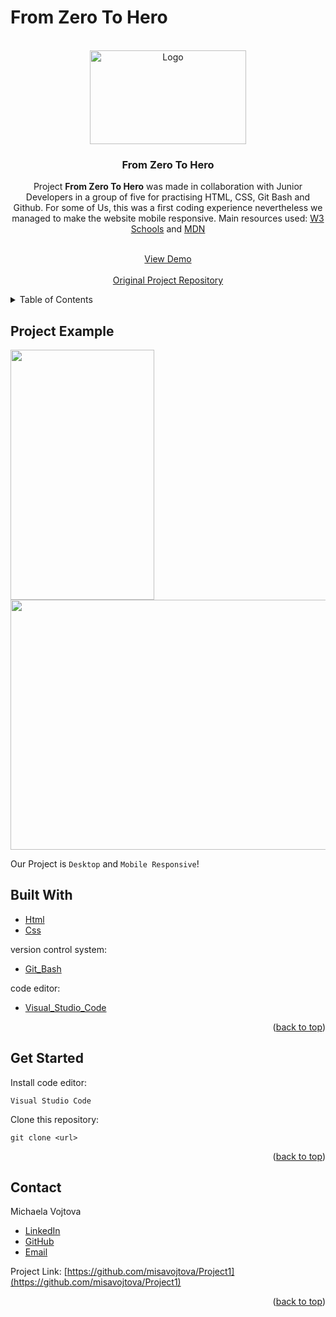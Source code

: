 # From Zero To Hero

<!-- ABOUT THE PROJECT -->
<div id="top"></div>

<!-- PROJECT LOGO -->
<br />
<div align="center">
  <img src="https://user-images.githubusercontent.com/64092039/143062887-290fcc92-3803-4aa9-9bc4-0a00c20fdb16.png" alt="Logo" width="250" height="150">
  </img>
<h3 align="center">From Zero To Hero </h3>
Project <b>From Zero To Hero</b> was made in collaboration with Junior Developers in a group of five for practising HTML, CSS, Git Bash and Github. For some of Us, this was a first coding experience nevertheless we managed to make the website mobile responsive. Main resources used: <a href="https://www.w3schools.com/html/">W3 Schools</a> and  <a href="https://developer.mozilla.org/en-US/docs/Web/CSS">MDN</a>

  <p align="center">
    <br />
    <a href="https://vaniatavares.github.io/Project1/">View Demo</a>
    <br />
     <br />
    <a href="https://github.com/VaniaTavares/Project1">Original Project Repository</a>
</div>

<!-- TABLE OF CONTENTS -->
<details>
  <summary>Table of Contents</summary>
  <ol>
    <li><a href="#project-example">Project Example</a></li>
    <li><a href="#built-with">Built With</a></li>
    <li><a href="#get-started">Installation</a></li>
    <li><a href="#contact">Contact</a></li>
  </ol>
</details>

## Project Example

<p float="left">
  <img src="https://user-images.githubusercontent.com/64092039/143065941-7fe21d27-91d2-40b3-87b5-e16378613b6e.png" width="230" height="400"> 
 <img src="https://user-images.githubusercontent.com/64092039/143065879-82b6282a-4508-4c94-967e-722b95bf3634.png" width="600" height="400" >
</p>


Our Project is `Desktop` and `Mobile Responsive`!

## Built With

- [Html](https://html.spec.whatwg.org/multipage/)
- [Css](https://www.w3.org/Style/CSS/Overview.en.html)

<p>version control system:</p>

- [Git_Bash](https://git-scm.com/about)

<p>code editor:</p>

- [Visual_Studio_Code](https://visualstudio.microsoft.com/)

<p align="right">(<a href="#top">back to top</a>)</p>

## Get Started

Install code editor:

`Visual Studio Code`

Clone this repository:

`git clone <url>`


<p align="right">(<a href="#top">back to top</a>)</p>

<!-- CONTACT -->

## Contact

Michaela Vojtova

- [LinkedIn](https://www.linkedin.com/in/michaela-vojtova-917782170/)
- [GitHub](https://github.com/misavojtova)
- [Email](misacastella@gmail.com)

Project Link: [https://github.com/misavojtova/Project1](https://github.com/misavojtova/Project1)

<p align="right">(<a href="#top">back to top</a>)</p>
